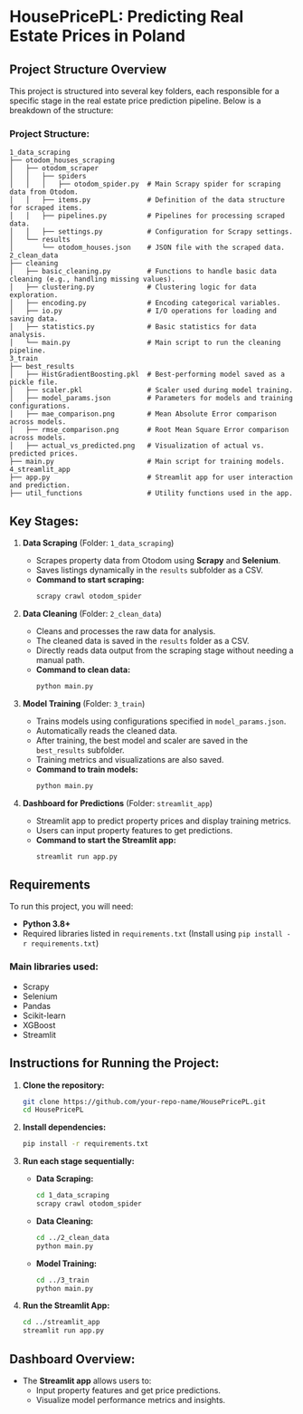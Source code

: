 # HousePricePL: Predicting Real Estate Prices in Poland

## Project Structure Overview
This project is structured into several key folders, each responsible for a specific stage in the real estate price prediction pipeline. Below is a breakdown of the structure:

### **Project Structure:**
```
1_data_scraping
├── otodom_houses_scraping
│   ├── otodom_scraper
│   │   ├── spiders
│   │   │   ├── otodom_spider.py  # Main Scrapy spider for scraping data from Otodom.
│   │   ├── items.py              # Definition of the data structure for scraped items.
│   │   ├── pipelines.py          # Pipelines for processing scraped data.
│   │   ├── settings.py           # Configuration for Scrapy settings.
│   └── results
│       └── otodom_houses.json    # JSON file with the scraped data.
2_clean_data
├── cleaning
│   ├── basic_cleaning.py         # Functions to handle basic data cleaning (e.g., handling missing values).
│   ├── clustering.py             # Clustering logic for data exploration.
│   ├── encoding.py               # Encoding categorical variables.
│   ├── io.py                     # I/O operations for loading and saving data.
│   ├── statistics.py             # Basic statistics for data analysis.
│   └── main.py                   # Main script to run the cleaning pipeline.
3_train
├── best_results
│   ├── HistGradientBoosting.pkl  # Best-performing model saved as a pickle file.
│   ├── scaler.pkl                # Scaler used during model training.
│   ├── model_params.json         # Parameters for models and training configurations.
│   ├── mae_comparison.png        # Mean Absolute Error comparison across models.
│   ├── rmse_comparison.png       # Root Mean Square Error comparison across models.
│   ├── actual_vs_predicted.png   # Visualization of actual vs. predicted prices.
├── main.py                       # Main script for training models.
4_streamlit_app
├── app.py                        # Streamlit app for user interaction and prediction.
├── util_functions                # Utility functions used in the app.
```

## **Key Stages:**

1. **Data Scraping** (Folder: `1_data_scraping`)
   - Scrapes property data from Otodom using **Scrapy** and **Selenium**.
   - Saves listings dynamically in the `results` subfolder as a CSV.
   - **Command to start scraping:**
     ```bash
     scrapy crawl otodom_spider
     ```

2. **Data Cleaning** (Folder: `2_clean_data`)
   - Cleans and processes the raw data for analysis.
   - The cleaned data is saved in the `results` folder as a CSV.
   - Directly reads data output from the scraping stage without needing a manual path.
   - **Command to clean data:**
     ```bash
     python main.py
     ```

3. **Model Training** (Folder: `3_train`)
   - Trains models using configurations specified in `model_params.json`.
   - Automatically reads the cleaned data.
   - After training, the best model and scaler are saved in the `best_results` subfolder.
   - Training metrics and visualizations are also saved.
   - **Command to train models:**
     ```bash
     python main.py
     ```

4. **Dashboard for Predictions** (Folder: `streamlit_app`)
   - Streamlit app to predict property prices and display training metrics.
   - Users can input property features to get predictions.
   - **Command to start the Streamlit app:**
     ```bash
     streamlit run app.py
     ```

## **Requirements**
To run this project, you will need:

- **Python 3.8+**
- Required libraries listed in `requirements.txt` (Install using `pip install -r requirements.txt`)

### **Main libraries used:**
- Scrapy
- Selenium
- Pandas
- Scikit-learn
- XGBoost
- Streamlit

## **Instructions for Running the Project:**

1. **Clone the repository:**
   ```bash
   git clone https://github.com/your-repo-name/HousePricePL.git
   cd HousePricePL
   ```

2. **Install dependencies:**
   ```bash
   pip install -r requirements.txt
   ```

3. **Run each stage sequentially:**
   - **Data Scraping:**
     ```bash
     cd 1_data_scraping
     scrapy crawl otodom_spider
     ```

   - **Data Cleaning:**
     ```bash
     cd ../2_clean_data
     python main.py
     ```

   - **Model Training:**
     ```bash
     cd ../3_train
     python main.py
     ```

4. **Run the Streamlit App:**
   ```bash
   cd ../streamlit_app
   streamlit run app.py
   ```

## **Dashboard Overview:**
- The **Streamlit app** allows users to:
  - Input property features and get price predictions.
  - Visualize model performance metrics and insights.
